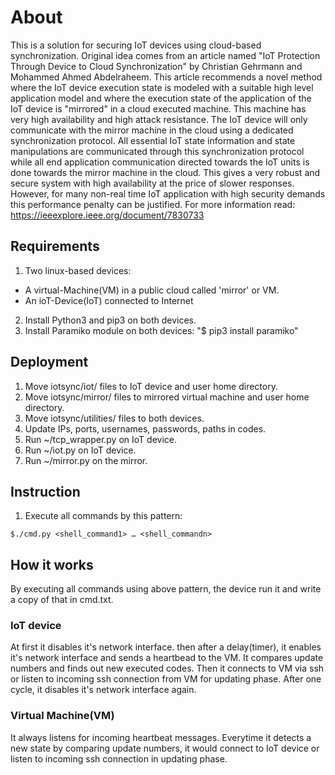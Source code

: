 # About
This is a solution for securing IoT devices using cloud-based synchronization.
Original idea comes from an article named "IoT Protection Through Device to Cloud Synchronization" by Christian Gehrmann and Mohammed Ahmed Abdelraheem. This article recommends a novel method where the IoT device execution state is modeled with a suitable high level application model and where the execution state of the application of the IoT device is "mirrored" in a cloud executed machine. This machine has very high availability and high attack resistance. The IoT device will only communicate with the mirror machine in the cloud using a dedicated synchronization protocol. All essential IoT state information and state manipulations are communicated through this synchronization protocol while all end application communication directed towards the IoT units is done towards the mirror machine in the cloud. This gives a very robust and secure system with high availability at the price of slower responses. However, for many non-real time IoT application with high security demands this performance penalty can be justified.
For more information read: https://ieeexplore.ieee.org/document/7830733

## Requirements
1. Two linux-based devices:
- A virtual-Machine(VM) in a public cloud called 'mirror' or VM.
- An ioT-Device(IoT) connected to Internet
2. Install Python3 and pip3 on both devices.
3. Install Paramiko module on both devices: "$ pip3 install paramiko"

## Deployment
1. Move iotsync/iot/ files to IoT device and user home directory.
2. Move iotsync/mirror/ files to mirrored virtual machine and user home directory.
3. Move iotsync/utilities/ files to both devices.
4. Update IPs, ports, usernames, passwords, paths in codes.
5. Run ~/tcp_wrapper.py on IoT device.
6. Run ~/iot.py on IoT device.
7. Run ~/mirror.py on the mirror.

## Instruction
1. Execute all commands by this pattern:
```
$./cmd.py <shell_command1> … <shell_commandn>
```

## How it works
By executing all commands using above pattern, the device run it and write a copy of that in cmd.txt.
### IoT device
At first it disables it's network interface. then after a delay(timer), it enables it's network interface and sends a heartbead to the VM. It compares update numbers and finds out new executed codes. Then it connects to VM via ssh or listen to incoming ssh connection from VM for updating phase. After one cycle, it disables it's network interface again.
### Virtual Machine(VM)
It always listens for incoming heartbeat messages. Everytime it detects a new state by comparing update numbers, it would connect to IoT device or listen to incoming ssh connection in updating phase.
